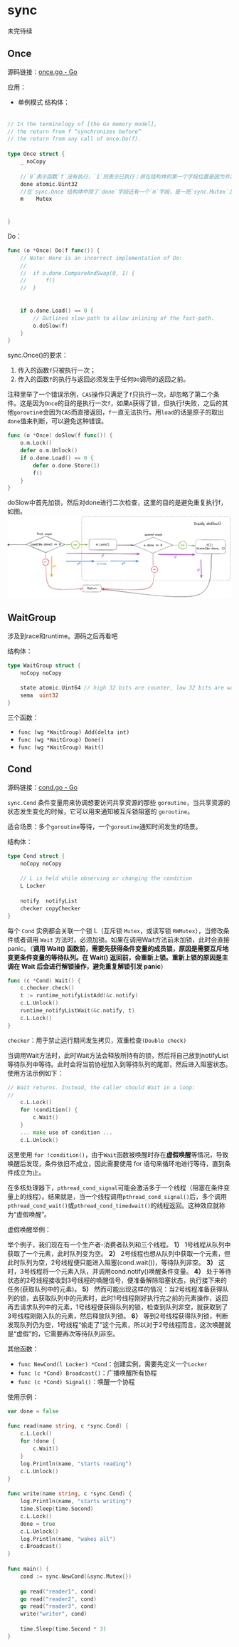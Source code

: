 
# sync

未完待续
## Once

源码链接：[once.go - Go](https://cs.opensource.google/go/go/+/refs/tags/go1.24.3:src/sync/once.go)

应用：
- 单例模式
结构体：
```go

// In the terminology of [the Go memory model],
// the return from f “synchronizes before”
// the return from any call of once.Do(f).

type Once struct {
	_ noCopy
	
	//`0`表示函数`f`没有执行，`1`则表示已执行；排在结构体的第一个字段位置是因为并发场景下绝大部分 goroutine 只会使用到`done`，而用不到`m Mutex`，这样方便 CPU 对`done`进行相关指令优化；
	done atomic.Uint32
	//在`sync.Once`结构体中除了`done`字段还有一个`m`字段，是一把`sync.Mutex`互斥锁，可以用这把锁保护`done`字段的访问，以确保并发场景下只有一个 goroutine 能够执行函数`f`
	m    Mutex


}
```
Do：
```go
func (o *Once) Do(f func()) {
	// Note: Here is an incorrect implementation of Do:
	//
	//	if o.done.CompareAndSwap(0, 1) {
	//		f()
	//	}
	

	if o.done.Load() == 0 {
		// Outlined slow-path to allow inlining of the fast-path.
		o.doSlow(f)
	}
}
```

sync.Once()的要求：
1. 传入的函数`f`只被执行一次；
2. 传入的函数`f`的执行与返回必须发生于任何`Do`调用的返回之前。

注释里举了一个错误示例，`CAS`操作只满足了`f`只执行一次，却忽略了第二个条件。这是因为`Once`的目的是执行一次`f`，如果`A`获得了锁，但执行f失败，之后的其他`goroutin`e会因为`CAS`而直接返回，`f`一直无法执行。用`load`的话是原子的取出`done`值来判断，可以避免这种错误。

```go
func (o *Once) doSlow(f func()) {
	o.m.Lock()
	defer o.m.Unlock()
	if o.done.Load() == 0 {
		defer o.done.Store(1)
		f()
	}
}
```

doSlow中首先加锁，然后对done进行二次检查，这里的目的是避免重复执行f，如图。
![](attachments/Pasted%20image%2020250515154802.png)

## WaitGroup
涉及到race和runtime。源码之后再看吧

结构体：

```go
type WaitGroup struct {
	noCopy noCopy

	state atomic.Uint64 // high 32 bits are counter, low 32 bits are waiter count.
	sema  uint32
}
```

三个函数：
- `func (wg *WaitGroup) Add(delta int)`
- `func (wg *WaitGroup) Done()`
- `func (wg *WaitGroup) Wait()`

## Cond

源码链接：[cond.go - Go](https://cs.opensource.google/go/go/+/refs/tags/go1.24.3:src/sync/cond.go)

`sync.Cond` 条件变量用来协调想要访问共享资源的那些 `goroutine`，当共享资源的状态发生变化的时候，它可以用来通知被互斥锁阻塞的 `goroutine`。

适合场景：多个`goroutine`等待，一个`goroutine`通知时间发生的场景。

结构体：
```go
type Cond struct {
	noCopy noCopy

	// L is held while observing or changing the condition
	L Locker

	notify  notifyList
	checker copyChecker
}	
```

每个 `Cond` 实例都会关联一个锁 L（互斥锁 `Mutex`，或读写锁 `RWMutex`），当修改条件或者调用 `Wait` 方法时，必须加锁。如果在调用Wait方法前未加锁，此时会直接panic。（**调用 Wait() 函数前，需要先获得条件变量的成员锁，原因是需要互斥地变更条件变量的等待队列。在 Wait() 返回前，会重新上锁。重新上锁的原因是主调在 Wait 后会进行解锁操作，避免重复解锁引发 panic**）

```go
func (c *Cond) Wait() {
	c.checker.check()
	t := runtime_notifyListAdd(&c.notify)
	c.L.Unlock()
	runtime_notifyListWait(&c.notify, t)
	c.L.Lock()
}
```

`checker`：用于禁止运行期间发生拷贝，双重检查`(Double check)`

当调用Wait方法时，此时Wait方法会释放所持有的锁，然后将自己放到notifyList等待队列中等待。此时会将当前协程加入到等待队列的尾部，然后进入阻塞状态。使用方法示例如下：

```go
// Wait returns. Instead, the caller should Wait in a loop:
//
	c.L.Lock()
	for !condition() {
	    c.Wait()
	}
	... make use of condition ...
	c.L.Unlock()
```

这里使用 `for !condition()`，由于`Wait`函数被唤醒时存在**虚假唤醒**等情况，导致唤醒后发现，条件依旧不成立，因此需要使用 for 语句来循环地进行等待，直到条件成立为止。

在多核处理器下，`pthread_cond_signal`可能会激活多于一个线程（阻塞在条件变量上的线程）。结果就是，当一个线程调用`pthread_cond_signal()`后，多个调用`pthread_cond_wait()`或`pthread_cond_timedwait()`的线程返回。这种效应就称为“虚假唤醒”。

虚假唤醒举例：

举个例子，我们现在有一个生产者-消费者队列和三个线程。
**1）** 1号线程从队列中获取了一个元素，此时队列变为空。
**2）** 2号线程也想从队列中获取一个元素，但此时队列为空，2号线程便只能进入阻塞(cond.wait())，等待队列非空。
**3）** 这时，3号线程将一个元素入队，并调用cond.notify()唤醒条件变量。
**4）** 处于等待状态的2号线程接收到3号线程的唤醒信号，便准备解除阻塞状态，执行接下来的任务(获取队列中的元素)。
**5）** 然而可能出现这样的情况：当2号线程准备获得队列的锁，去获取队列中的元素时，此时1号线程刚好执行完之前的元素操作，返回再去请求队列中的元素，1号线程便获得队列的锁，检查到队列非空，就获取到了3号线程刚刚入队的元素，然后释放队列锁。
**6）** 等到2号线程获得队列锁，判断发现队列仍为空，1号线程“偷走了”这个元素，所以对于2号线程而言，这次唤醒就是“虚假”的，它需要再次等待队列非空。


其他函数：
- `func NewCond(l Locker) *Cond`：创建实例，需要先定义一个`Locker`
- `func (c *Cond) Broadcast()`：广播唤醒所有协程
- `func (c *Cond) Signal()`：唤醒一个协程

使用示例：
```go
var done = false  
  
func read(name string, c *sync.Cond) {  
	c.L.Lock()  
	for !done {  
		c.Wait()  
	}  
	log.Println(name, "starts reading")  
	c.L.Unlock()  
}  
  
func write(name string, c *sync.Cond) {  
	log.Println(name, "starts writing")  
	time.Sleep(time.Second)  
	c.L.Lock()  
	done = true  
	c.L.Unlock()  
	log.Println(name, "wakes all")  
	c.Broadcast()  
}  
  
func main() {  
	cond := sync.NewCond(&sync.Mutex{})  
  
	go read("reader1", cond)  
	go read("reader2", cond)  
	go read("reader3", cond)  
	write("writer", cond)  
  
	time.Sleep(time.Second * 3)  
}
```

